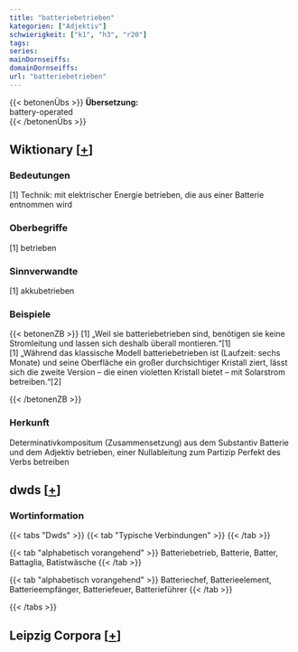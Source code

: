 ```yaml
---
title: "batteriebetrieben"
kategorien: ["Adjektiv"]
schwierigkeit: ["k1", "h3", "r20"]
tags:
series:
mainDornseiffs:
domainDornseiffs:
url: "batteriebetrieben"
---
```


{{< betonenÜbs >}}
**Übersetzung:**  
battery-operated  
{{< /betonenÜbs >}}

## Wiktionary [[+](https://de.wiktionary.org/wiki/batteriebetrieben)]

### Bedeutungen
[1] Technik: mit elektrischer Energie betrieben, die aus einer Batterie entnommen wird  

### Oberbegriffe
[1] betrieben  

### Sinnverwandte
[1] akkubetrieben  

### Beispiele
{{< betonenZB >}}
[1] „Weil sie batteriebetrieben sind, benötigen sie keine Stromleitung und lassen sich deshalb überall montieren.“[1]  
[1] „Während das klassische Modell batteriebetrieben ist (Laufzeit: sechs Monate) und seine Oberfläche ein großer durchsichtiger Kristall ziert, lässt sich die zweite Version – die einen violetten Kristall bietet – mit Solarstrom betreiben.“[2]  

{{< /betonenZB >}}
### Herkunft
Determinativkompositum (Zusammensetzung) aus dem Substantiv Batterie und dem Adjektiv betrieben, einer Nullableitung zum Partizip Perfekt des Verbs betreiben  



## dwds [[+](https://www.dwds.de/wb/batteriebetrieben)]

### Wortinformation
{{< tabs "Dwds" >}}
{{< tab "Typische Verbindungen" >}}
{{< /tab >}}

{{< tab "alphabetisch vorangehend" >}}
Batteriebetrieb, Batterie, Batter, Battaglia, Batistwäsche
{{< /tab >}}

{{< tab "alphabetisch vorangehend" >}}
Batteriechef, Batterieelement, Batterieempfänger, Batteriefeuer, Batterieführer
{{< /tab >}}

{{< /tabs >}}

## Leipzig Corpora [[+](https://corpora.uni-leipzig.de/en/res?word=batteriebetrieben&corpusId=deu_newscrawl-public_2018)]

